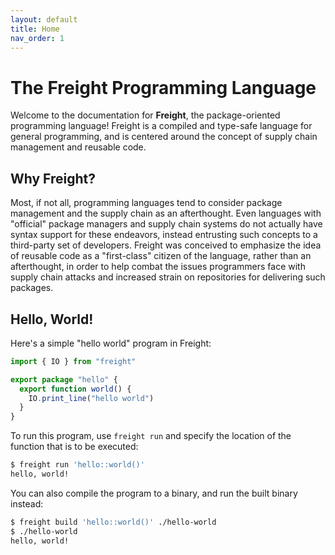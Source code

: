 ```yaml
---
layout: default
title: Home
nav_order: 1
---
```


# The Freight Programming Language

Welcome to the documentation for **Freight**, the package-oriented programming
language! Freight is a compiled and type-safe language for general programming,
and is centered around the concept of supply chain management and reusable code.

## Why Freight?

Most, if not all, programming languages tend to consider package management and
the supply chain as an afterthought. Even languages with "official" package
managers and supply chain systems do not actually have syntax support for these
endeavors, instead entrusting such concepts to a third-party set of developers.
Freight was conceived to emphasize the idea of reusable code as a "first-class"
citizen of the language, rather than an afterthought, in order to help combat
the issues programmers face with supply chain attacks and increased strain
on repositories for delivering such packages.

## Hello, World!

Here's a simple "hello world" program in Freight:

```typescript
import { IO } from "freight"

export package "hello" {
  export function world() {
    IO.print_line("hello world")
  }
}
```

To run this program, use `freight run` and specify the location of the function
that is to be executed:

```sh
$ freight run 'hello::world()'
hello, world!
```

You can also compile the program to a binary, and run the built binary instead:

```sh
$ freight build 'hello::world()' ./hello-world
$ ./hello-world
hello, world!
```
